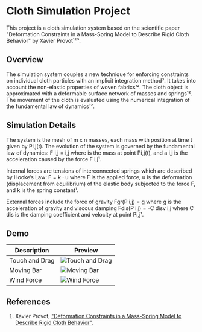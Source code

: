 # Cloth Simulation Project

This project is a cloth simulation system based on the scientific paper "Deformation Constraints in a Mass-Spring Model to Describe Rigid Cloth Behavior" by Xavier Provot¹²³. 

## Overview

The simulation system couples a new technique for enforcing constraints on individual cloth particles with an implicit integration method³. It takes into account the non-elastic properties of woven fabrics¹². The cloth object is approximated with a deformable surface network of masses and springs¹². The movement of the cloth is evaluated using the numerical integration of the fundamental law of dynamics¹².

## Simulation Details

The system is the mesh of m x n masses, each mass with position at time t given by Pi,j(t). The evolution of the system is governed by the fundamental law of dynamics: F i,j =  i,j where is the mass at point Pi,j(t), and a i,j is the acceleration caused by the force F i,j¹. 

Internal forces are tensions of interconnected springs which are described by Hooke’s Law: F = k · u where F is the applied force, u  is the deformation (displacement from equilibrium) of the elastic body subjected to the force  F, and  k is the spring constant¹. 

External forces include the force of gravity Fgr(P i,j) =     g where g  is the acceleration of gravity and viscous damping Fdis(P i,j) = -C disv i,j where C dis is the damping coefficient and velocity at point Pi,j¹.

## Demo

<!-- ![Final Cloth Rami BenDhia Video (1)](https://github.com/MrRamiBenDhia/MyPhysicsEngine/assets/112359223/9fb51c4b-89f1-442c-a06f-fd18193b0aa8) -->

| Description       | Preview                                                                                                     |
|-------------------|--------------------------------------------------------------------------------------------------------------|
| Touch and Drag    | ![Touch and Drag](https://github.com/MrRamiBenDhia/MyPhysicsEngine/assets/112359223/28d232d5-e710-4985-8558-c3a2c75485e4) |
| Moving Bar        | ![Moving Bar](https://github.com/MrRamiBenDhia/MyPhysicsEngine/assets/112359223/fdf1ba00-5b46-44e5-809f-6948d7b2c198) |
| Wind Force        | ![Wind Force](https://github.com/MrRamiBenDhia/MyPhysicsEngine/assets/112359223/bf6defa4-46e0-4fdc-8185-7735738c1919) |

## References

1. Xavier Provot, ["Deformation Constraints in a Mass-Spring Model to Describe Rigid Cloth Behavior"](https://www.researchgate.net/publication/2491824_Deformation_Constraints_in_a_Mass-Spring_Model_to_Describe_Rigid_Cloth_Behavior).
